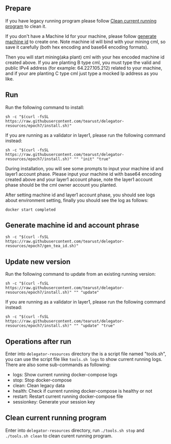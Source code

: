 
## Prepare

If you have legacy running program please follow [Clean current running program](#clean-current-running-program) to clean it.

If you don't have a Machine Id for your machine, please follow [generate machine id](https://github.com/tearust/delegator-resources/tree/epoch7#generate-machine-id) to create one. Note machine id will bind with your mining cml, so save it carefully (both hex encoding and base64 encoding formats).

Then you will start mining(aka plant) cml with your hex encoded machine id created above. If you are planting B type cml, you must type the valid and public IPv4 address (for example: 64.227.105.212) related to your machine, and if your are planting C type cml just type a mocked Ip address as you like.

## Run

Run the following command to install:
```
sh -c "$(curl -fsSL https://raw.githubusercontent.com/tearust/delegator-resources/epoch7/install.sh)"
```
If you are running as a validator in layer1, please run the following command instead:
```
sh -c "$(curl -fsSL https://raw.githubusercontent.com/tearust/delegator-resources/epoch7/install.sh)" "" "init" "true"
```

During installation, you will see some prompts to input your machine id and layer1 account phase. Please input your machine id with base64 encoding created above and your layer1 account phase, note the layer1 account phase should be the cml owner account you planted.

After setting machine id and layer1 account phase, you should see logs about environment setting, finally you should see the log as follows:
```
docker start completed
```

## Generate machine id and account phrase

```
sh -c "$(curl -fsSL https://raw.githubusercontent.com/tearust/delegator-resources/epoch7/gen_tea_id.sh)"
```

## Update new version

Run the following command to update from an existing running version:
```
sh -c "$(curl -fsSL https://raw.githubusercontent.com/tearust/delegator-resources/epoch7/install.sh)" "" "update"
```

If you are running as a validator in layer1, please run the following command instead:
```
sh -c "$(curl -fsSL https://raw.githubusercontent.com/tearust/delegator-resources/epoch7/install.sh)" "" "update" "true"
```
## Operations after run

Enter into `delegator-resources` directory the is a script file named "tools.sh", you can use the script file like `tools.sh logs` to show current running logs. There are also some sub-commands as following:

- logs: Show current running docker-compose logs
- stop: Stop docker-compose
- clean: Clean legacy data
- health: Check if current running docker-compose is healthy or not
- restart: Restart current running docker-compose file
- sessionkey: Generate your session key

## Clean current running program

Enter into `delegator-resources` directory, run `./tools.sh stop` and `./tools.sh clean` to clean curent running program.